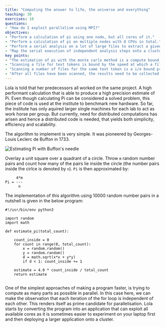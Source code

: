 ```yaml
---
title: "Computing the answer to life, the universe and everything"
teaching: 30
exercises: 10
questions:
- "How do I exploit parallelism using MPI?"
objectives:
- "Perform a calculation of pi using one node, but all cores of it."
- "Perform a calculation of pi on multiple nodes with 8 CPUs in total."
- "Perform a serial analysis on a lot of large files to extract a given text token."
- "Map the serial execution of independent analysis steps onto a cluster of compute nodes that are connected by a parallel file system."
key points:
- "The estimation of pi with the monte carlo method is a compute bound problem as the generation of pseudo random numbers consumes the most time, thus the generation of random numbers needs to be parallelized."
- "Scanning a file for text tokens is bound by the speed at which a file can be read."
- "Scanning a number of files for the same text token is a i/o bound problem. To speed it up, the input of files needs to be parallelized, i.e. the result for each file is independent of each other and thus it can be performed in parallel (this is the map step of map-reduce)."
- "After all files have been scanned, the results need to be collected (this is the reduce step of map-reduce)."
---
```



Lola is told that her predecessors all worked on the same project. A high performant calculation that is able to produce a high precision estimate of Pi. Even though calculating Pi can be considered a solved problem, this piece of code is used at the institute to benchmark new hardware. So far, the institute has only aquired larger single machines for each lab to act as work horse per group. But currently, need for distributed computations has arisen and hence a distributed code is needed, that yields both simplicity, efficiency and scalability. 

The algorithm to implement is very simple. It was pioneered by Georges-Louis Leclerc de Buffon in 1733. 

![Estimating Pi with Buffon's needle](../tiks/estimate_pi.svg)

Overlay a unit square over a quadrant of a circle. Throw `m` random number pairs and count how many of the pairs lie inside the circle (the number pairs inside the cirlce is denoted by `n`). `Pi` is then approximated by: 

```{bash}
     4*m
Pi = ---
      n
```

The implementation of this algorithm using 10000 random number pairs in a nutshell is given in the below program:

```{python}
#!/usr/bin/env python3

import random
import math

def estimate_pi(total_count):

    count_inside = 0
    for count in range(0, total_count):
        x = random.random()
        y = random.random()
        d = math.sqrt(x*x + y*y)
        if d < 1: count_inside += 1

    estimate = 4.0 * count_inside / total_count
    return estimate
    
```

One of the simplest approaches of making a program faster, is trying to compute as many parts as possible in parallel. In this case here, we can make the observation that each iteration of the for loop is independent of each other. This renders itself as prime candidate for parallelisation. Lola starts by converting the program into an application that can exploit all available cores as it is sometimes easier to experiment on your laptop first and then deploying a larger application onto a cluster.


